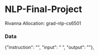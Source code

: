 # NLP-Final-Project

Rivanna Allocation: grad-nlp-cs6501

### Data
{"instruction": "", "input": " ", "output": ""},

